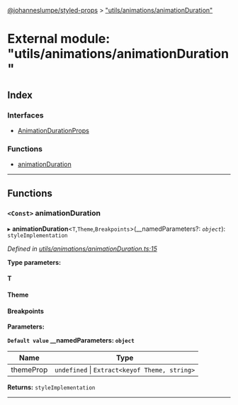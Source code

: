 [@johanneslumpe/styled-props](../README.md) > ["utils/animations/animationDuration"](../modules/_utils_animations_animationduration_.md)

# External module: "utils/animations/animationDuration"

## Index

### Interfaces

* [AnimationDurationProps](../interfaces/_utils_animations_animationduration_.animationdurationprops.md)

### Functions

* [animationDuration](_utils_animations_animationduration_.md#animationduration)

---

## Functions

<a id="animationduration"></a>

### `<Const>` animationDuration

▸ **animationDuration**<`T`,`Theme`,`Breakpoints`>(__namedParameters?: *`object`*): `styleImplementation`

*Defined in [utils/animations/animationDuration.ts:15](https://github.com/johanneslumpe/styled-props/blob/8e709f1/src/utils/animations/animationDuration.ts#L15)*

**Type parameters:**

#### T 
#### Theme 
#### Breakpoints 
**Parameters:**

**`Default value` __namedParameters: `object`**

| Name | Type |
| ------ | ------ |
| themeProp | `undefined` \| `Extract<keyof Theme, string>` |

**Returns:** `styleImplementation`

___

